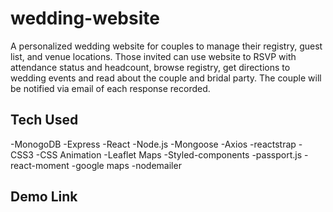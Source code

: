 # wedding-website

A personalized wedding website for couples to manage their
registry, guest list, and venue locations. Those invited can use website to RSVP with attendance status and headcount, browse registry, get directions to wedding events and read about the couple and bridal party. The couple will be notified via email of each response recorded.

## Tech Used

-MonogoDB
-Express
-React
-Node.js
-Mongoose
-Axios
-reactstrap
-CSS3
-CSS Animation
-Leaflet Maps
-Styled-components
-passport.js
-react-moment
-google maps
-nodemailer

## Demo Link
